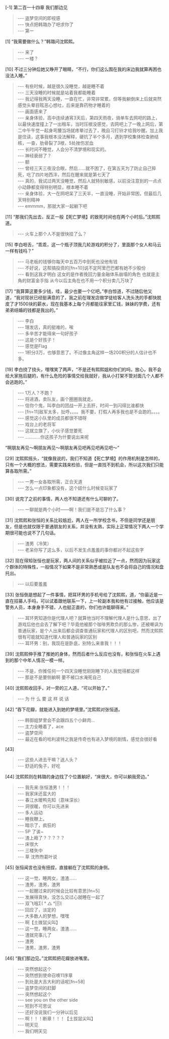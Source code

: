 
[-1] 第二百一十四章 我们那边见
>--- 盗梦空间的即视感<br>
>--- 快点把韩璐办了吧求你了<br>
>--- 第一<br>

[1] “我需要做什么？”韩璐问沈熙熙。
>--- 来了<br>
>--- 一楼？<br>

[10] 不过三分钟后她又睁开了眼睛，“不行，你们这么围在我的床边我就算再困也没法入睡。”
>--- 有些时候，越是很久没睡觉，越是睡不着<br>
>--- 三天没睡的时候就是站着我都能睡着<br>
>--- 我记得我两天没睡，一直在忙，非常非常累，但等我躺倒床上后就突然感觉头晕目眩恶心想吐，后来是靠药物才睡着的<br>
>--- 画面感来了<br>
>--- 亲身体验，高中连续通宵3天后，第四天雨夜，骑单车去网吧的路上，以最快速度撞上了一出租车，当时压根没感觉，去网吧上了一晚上网后，第二中午午觉一起身弯腰当场就疼晕过去了，晚自习打铃才给我吵醒。加上我是住读，这事我根本没法解释，硬抗了半个多月，遇到学校集体检查肺结核，一查，肋骨裂了3根，5处挫伤淤血<br>
>--- 长时间不睡觉，人会分不清梦境和现实的。<br>
>--- 神经衰弱了？<br>
>--- 额<br>
>--- 曾经三天三夜没合眼，然后……就不困了，在第五天为了防止自己猝死，吃了四片地西泮，然后在醒来就是第七天了<br>
>--- 真的，我试过两天没睡觉，然后人就特别敏感，以前没注意到的一点点小动静都变得特别明显，根本睡不着<br>
>--- 亲身体验，大一在网吧呆了三天半，一直没睡，开始非常困，但最后几天特别精神<br>
>--- emmmm，那就大家一起躺下吧<br>

[11] “那我们先出去，反正一般【死亡梦境】的致死时间也在两个小时后。”沈熙熙道。
>--- 火车上那个人不是很快挂了么？<br>

[15] 李白咂舌，“乖乖，这一个瓶子顶我几轮游戏的积分了，里面那个女人和马云一样有钱吗？”
>--- 马老板的钱够你每天中五百万中到死也没他有钱<br>
>--- 不好说，这帮搞投资的[fn=10]说不定阿里巴巴都有她不少股份<br>
>--- 看到这我才明白 这女的是作者挽回力量金融体系崩塌的角色 也就是主角的财富金手指 从今以后主角在也不用一个积分卖几万块了<br>

[17] “我算算这要多少钱，哇，最少也要一个亿吧。”李白惊道，不过随后他又道，“我对现状已经挺满意的了，我之前在理发店做学徒给客人洗头洗的手都快脱皮了才1500块的薪水，现在我基本上每个月都能往家里汇钱，妹妹的学费，还有弟弟结婚的钱都是我出的。”
>--- 李白<br>
>--- 理发店，真的挺难的，唉<br>
>--- 多辛苦才能得来一句好孩子<br>
>--- 这是个好孩子！<br>
>--- 感觉是Flag<br>
>--- 1积分3万，也够意思了。不过像主角这样一场200积分的人估计也不多。<br>

[19] 李白挠了挠头，嘿嘿笑了两声，“不是还有熙熙姐和你们的吗，放心，我不会给大家拖后腿的，有什么危险的事情交给我就好，我从小打架不管对面几个人都不会逃跑的。”
>--- 1万人？不跑？<br>
>--- 将进酒，卖队友，画个圈圈我就走。<br>
>--- 信你个鬼，叫李白的团战一开上去肝，时间一到闪得比谁都快<br>
>--- [fn=11]敌军太多，扯呼。。。。我不要，打假人再多我也是不会跑的。。。。<br>
>--- 感觉这小队里的成员都很不错呀<br>
>--- 戏台上的老将军<br>
>--- 这就立旗了，小伙子感觉要死<br>
>--- …………你这孩子为什要说出来呢

“啊朋友再见～啊朋友再见～啊朋友再见吧再见吧再见吧～”<br>

[29] 沈熙熙摇头，“就像我说的，我们不知道【死亡梦境】的作用机制是怎样的，只有一个大概的想法，需要实践来检验，但是一直找不到机会，所以这次我们只能算各取所需。”
>--- 一男一女各取所需，正合天道<br>
>--- 怎么一点印象都没有，这个妞什么时候变玩家了<br>

[30] 说完了之前的事情，两人也不知道还有什么可聊的了。
>--- 一聊就是两个小时——啊！我们是不是忘了什么事？<br>

[31] 沈熙熙和张恒的关系比较尴尬，两人在一所学校念书，不但是同学还是朋友，但是也就仅限于普通朋友的关系，并没有太熟，实际上正常情况下两人一个学期很可能也说不了几句话。
>--- 渣男（冷笑）<br>
>--- 老呆你写了这么多，以后不发生点羞羞的事你都对不起这些字<br>

[32] 现在得知张恒也是玩家，两人间的关系似乎被拉近了一点，然而因为玩家这个群体的特殊性，一般情况下如果不是非常熟悉或是队友也不会将自己的情况和盘托出。
>--- 以后要羞羞<br>

[33] 张恒倒是想起了一件事情，把耳环男的手机号给了沈熙熙，道，“你最近是一直在招募人手吗，可以试着跟他联系一下，上一轮副本我和他有过接触，他应该是警务人员，本身身手不错，人也挺正直的，你们也许能聊得来。”
>--- 耳环男知道你是代理人吧？就算他当时不理解代理人是什么意思，出了游戏后他也会去了解下吧？毕竟他被那个咖啡男欺负的那么惨，还被嘲讽为普通玩家，是个人出来后都会调查普通玩家和代理人的区别吧，然而沈熙熙很有可能就知道代理人和普通玩家的区别<br>
>--- 耳环男：别，我现在是卧底，别特么来害我！！！<br>

[39] 沈熙熙伸手推了推她的身体，然而后者什么反应也没有，和张恒在火车上遇到的那个中年人情况一模一样。
>--- 不是，你推任何一个四天没睡觉刚刚睡下的人我觉得都这样<br>
>--- 那是不是要侧躺啊  要不被口水淹死自己<br>

[40] 沈熙熙收回手，对一旁的三人道，“可以开始了。”
>--- 为 什 么 要 这 样 说 话<br>

[42] “吞下花瓣，就能进入到她的梦境里。”沈熙熙对张恒道。
>--- 韩御姐梦里会不会跟四五个小鲜肉...<br>
>--- 主力全睡着了，ace<br>
>--- 盗梦空间<br>
>--- 最近在看的哈利波特之我是传奇也有进入梦境的剧情，感觉会很好看<br>

[43] 
>--- 这些人进去干嘛？送人头？<br>
>--- 舒适的兔子，好吃<br>

[44] 沈熙熙则在韩璐的身边找了个位置躺好，“床很大，你可以躺我旁边。”
>--- 我先来:张恒渣男！！！<br>
>--- 我家床还蛮大的<br>
>--- 春江水暖鸭先知（意味深长）<br>
>--- 洞很暖，你可以先进来<br>
>--- 多人运动<br>
>--- 睡我鞭上。<br>
>--- 暗示了，疯狂的<br>
>--- 5P 了诶~<br>
>--- 渣上瘾了？？？？？<br>
>--- 床很大<br>
>--- 三楼失中<br>
>--- 草 沈煦煦葛叶说<br>

[45] 张恒闻言也没有扭捏，直接躺在了沈熙熙的身侧。
>--- 这一觉，睡两女，渣渣……<br>
>--- 渣男，渣男，渣男<br>
>--- 一起醒过来的时候会比较有意思[fn=5]<br>
>--- 发展得真快，没怎么交过心就睡在一起了<br>
>--- 双飞哦Σ( ° △ °|||)︴<br>
>--- 回应了，淡定的<br>
>--- 大多数人的梦想，嘿嘿<br>
>--- 啊【土拨鼠尖叫】<br>
>--- 这一觉，睡两女，渣渣……<br>
>--- 渣就完事儿了<br>
>--- 渣男<br>
>--- 渣男，渣男，渣男<br>

[46] “我们那边见。”沈熙熙把花瓣放进嘴里。
>--- 突然想起这个<br>
>--- 突然想到使命召唤11序章<br>
>--- 到处是大吉大利的话呢[fn=58]<br>
>--- 盗梦空间的赶脚<br>
>--- 突然想起这个<br>
>--- see you on the other side<br>
>--- 短到不可思议<br>
>--- 还好没说我们一分钟以后见<br>
>--- 啊！！！断章！！！【土拔鼠尖叫】<br>
>--- 明天见<br>
>--- 我们明天见<br>
